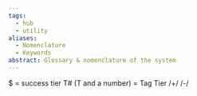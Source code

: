 ```yaml
---
tags:
  - hub
  - utility
aliases:
  - Nomenclature
  - Keywords
abstract: Glossary & nomenclature of the system
---
```

$ = success tier
T# (T and a number) = Tag Tier
/+/ /-/ 